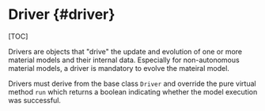 # Driver {#driver}

[TOC]

Drivers are objects that "drive" the update and evolution of one or more material models and their internal data. Especially for non-autonomous material models, a driver is mandatory to evolve the mateiral model.

Drivers must derive from the base class `Driver` and override the pure virtual method `run` which returns a boolean indicating whether the model execution was successful.
